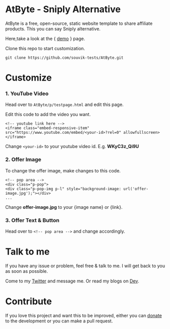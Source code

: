 # AtByte - Sniply Alternative
AtByte is a free, open-source, static website template to share affiliate products. This you can say Sniply alternative.

Here,take a look at the { [demo](#) } page.

Clone this repo to start customization.
```
git clone https://github.com/souvik-tests/AtByte.git
```
# Customize
### 1. YouTube Video
Head over to `AtByte/p/testpage.html` and edit this page.

Edit this code to add the video you want.
```
<!-- youtube link here -->
<iframe class="embed-responsive-item" src="https://www.youtube.com/embed/<your-id>?rel=0" allowfullscreen></iframe>
```
Change `<your-id>` to your youtube video id. E.g. <b>WKyC3z_Qi9U</b>
### 2. Offer Image
To change the offer image, make changes to this code.
```
<!-- pop area -->
<div class="p-pop">
<div class="p-pop-img p-l" style="background-image: url('offer-image.jpg');"></div>
...
```
Change <b>offer-image.jpg</b> to your {image name} or {link}.
### 3. Offer Text & Button
Head over to `<!-- pop area -->` and change accordingly.
# Talk to me
If you have any issue or problem, feel free & talk to me. I will get back to you as soon as possible.

Come to my [Twitter](https://twitter.com/thesouvikpaul) and message me. Or read my blogs on [Dev](https://dev.to/dashboard).
# Contribute
If you love this project and want this to be improved, either you can [donate](https://www.buymeacoffee.com/souvikpaul) to the development or you can make a pull request.